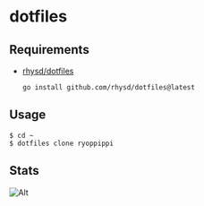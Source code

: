 # dotfiles

## Requirements

- [rhysd/dotfiles](https://github.com/rhysd/dotfiles)

  `go install github.com/rhysd/dotfiles@latest`

## Usage

```
$ cd ~
$ dotfiles clone ryoppippi
```

## Stats
![Alt](https://repobeats.axiom.co/api/embed/2cca1f5df8fc02943c2a6a52854ac73bd6703de1.svg "Repobeats analytics image")
